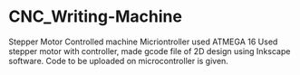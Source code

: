 # CNC_Writing-Machine
Stepper Motor Controlled machine
Micriontroller used ATMEGA 16
Used stepper motor with controller, made gcode file of 2D design using Inkscape software.
Code to be uploaded on microcontroller is given.
